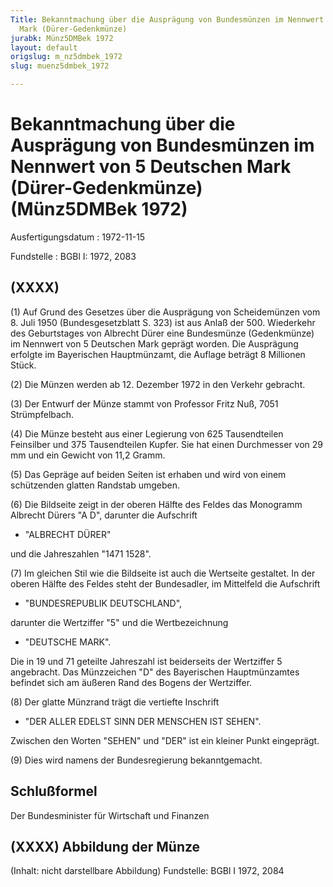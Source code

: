 ```yaml
---
Title: Bekanntmachung über die Ausprägung von Bundesmünzen im Nennwert von 5 Deutschen
  Mark (Dürer-Gedenkmünze)
jurabk: Münz5DMBek 1972
layout: default
origslug: m_nz5dmbek_1972
slug: muenz5dmbek_1972

---
```


# Bekanntmachung über die Ausprägung von Bundesmünzen im Nennwert von 5 Deutschen Mark (Dürer-Gedenkmünze) (Münz5DMBek 1972)

Ausfertigungsdatum
:   1972-11-15

Fundstelle
:   BGBl I: 1972, 2083

## (XXXX)

(1) Auf Grund des Gesetzes über die Ausprägung von Scheidemünzen vom
8\. Juli 1950 (Bundesgesetzblatt S. 323) ist aus Anlaß der 500.
Wiederkehr des Geburtstages von Albrecht Dürer eine Bundesmünze
(Gedenkmünze) im Nennwert von 5 Deutschen Mark geprägt worden. Die
Ausprägung erfolgte im Bayerischen Hauptmünzamt, die Auflage beträgt 8
Millionen Stück.

(2) Die Münzen werden ab 12. Dezember 1972 in den Verkehr gebracht.

(3) Der Entwurf der Münze stammt von Professor Fritz Nuß, 7051
Strümpfelbach.

(4) Die Münze besteht aus einer Legierung von 625 Tausendteilen
Feinsilber und 375 Tausendteilen Kupfer. Sie hat einen Durchmesser von
29 mm und ein Gewicht von 11,2 Gramm.

(5) Das Gepräge auf beiden Seiten ist erhaben und wird von einem
schützenden glatten Randstab umgeben.

(6) Die Bildseite zeigt in der oberen Hälfte des Feldes das Monogramm
Albrecht Dürers "A D", darunter die Aufschrift

*   "ALBRECHT DÜRER"



und die Jahreszahlen "1471 1528".

(7) Im gleichen Stil wie die Bildseite ist auch die Wertseite
gestaltet. In der oberen Hälfte des Feldes steht der Bundesadler, im
Mittelfeld die Aufschrift

*   "BUNDESREPUBLIK DEUTSCHLAND",



darunter die Wertziffer "5" und die Wertbezeichnung

*   "DEUTSCHE MARK".



Die in 19 und 71 geteilte Jahreszahl ist beiderseits der Wertziffer 5
angebracht. Das Münzzeichen "D" des Bayerischen Hauptmünzamtes
befindet sich am äußeren Rand des Bogens der Wertziffer.

(8) Der glatte Münzrand trägt die vertiefte Inschrift

*   "DER ALLER EDELST SINN DER MENSCHEN IST SEHEN".



Zwischen den Worten "SEHEN" und "DER" ist ein kleiner Punkt
eingeprägt.

(9) Dies wird namens der Bundesregierung bekanntgemacht.

## Schlußformel

Der Bundesminister für Wirtschaft und Finanzen

## (XXXX) Abbildung der Münze

(Inhalt: nicht darstellbare Abbildung)
Fundstelle: BGBl I 1972, 2084

